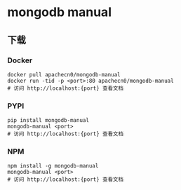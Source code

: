 # mongodb manual

## 下载

### Docker

```
docker pull apachecn0/mongodb-manual
docker run -tid -p <port>:80 apachecn0/mongodb-manual
# 访问 http://localhost:{port} 查看文档
```

### PYPI

```
pip install mongodb-manual
mongodb-manual <port>
# 访问 http://localhost:{port} 查看文档
```

### NPM

```
npm install -g mongodb-manual
mongodb-manual <port>
# 访问 http://localhost:{port} 查看文档
```